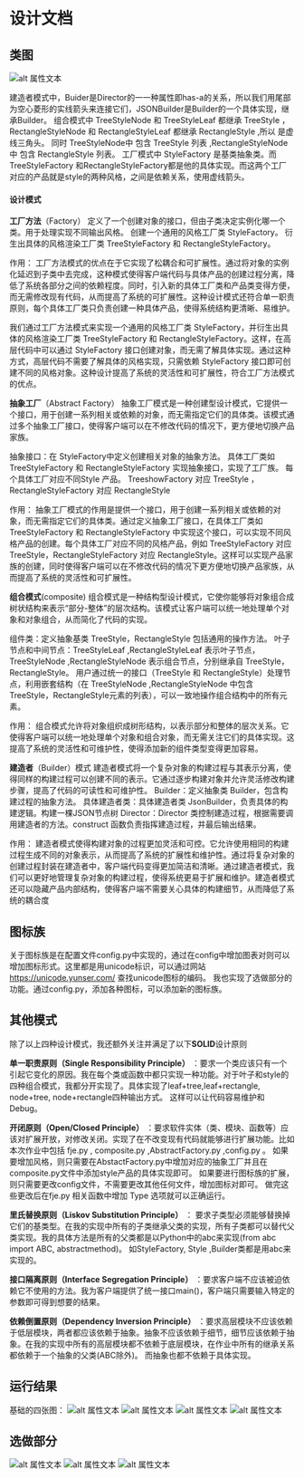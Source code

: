 # 设计文档


## 类图
![alt 属性文本](./类图.png "类图")


建造者模式中，Buider是Director的一一种属性即has-a的关系，所以我们用尾部为空心菱形的实线箭头来连接它们，JSONBuilder是Builder的一个具体实现，继承Builder。
组合模式中 TreeStyleNode 和 TreeStyleLeaf 都继承 TreeStyle ，RectangleStyleNode 和 RectangleStyleLeaf 都继承 RectangleStyle ,所以 是虚线三角头。 同时 TreeStyleNode中 包含 TreeStyle 列表 ,RectangleStyleNode中 包含 RectangleStyle 列表。
工厂模式中 StyleFactory 是基类抽象类。而TreeStyleFactory 和RectangleStyleFactory都是他的具体实现。而这两个工厂对应的产品就是style的两种风格，之间是依赖关系，使用虚线箭头。



#### 设计模式

**工厂方法**（Factory）
定义了一个创建对象的接口，但由子类决定实例化哪一个类。用于处理实现不同输出风格。
创建一个通用的风格工厂类 StyleFactory。
衍生出具体的风格渲染工厂类 TreeStyleFactory 和 RectangleStyleFactory。

作用：
工厂方法模式的优点在于它实现了松耦合和可扩展性。通过将对象的实例化延迟到子类中去完成，这种模式使得客户端代码与具体产品的创建过程分离，降低了系统各部分之间的依赖程度。同时，引入新的具体工厂类和产品类变得方便，而无需修改现有代码，从而提高了系统的可扩展性。这种设计模式还符合单一职责原则，每个具体工厂类只负责创建一种具体产品，使得系统结构更清晰、易维护。

我们通过工厂方法模式来实现一个通用的风格工厂类 StyleFactory，并衍生出具体的风格渲染工厂类 TreeStyleFactory 和 RectangleStyleFactory。这样，在高层代码中可以通过 StyleFactory 接口创建对象，而无需了解具体实现。通过这种方式，高层代码不需要了解具体的风格实现，只需依赖 StyleFactory 接口即可创建不同的风格对象。这种设计提高了系统的灵活性和可扩展性，符合工厂方法模式的优点。



**抽象工厂**（Abstract Factory）
抽象工厂模式是一种创建型设计模式，它提供一个接口，用于创建一系列相关或依赖的对象，而无需指定它们的具体类。该模式通过多个抽象工厂接口，使得客户端可以在不修改代码的情况下，更方便地切换产品家族。

抽象接口：在 StyleFactory中定义创建相关对象的抽象方法。
具体工厂类如 TreeStyleFactory 和 RectangleStyleFactory 实现抽象接口，实现了工厂族。
每个具体工厂对应不同Style 产品。  TreeshowFactory 对应 TreeStyle ， RectangleStyleFactory 对应 RectangleStyle


作用：
抽象工厂模式的作用是提供一个接口，用于创建一系列相关或依赖的对象，而无需指定它们的具体类。通过定义抽象工厂接口，在具体工厂类如 TreeStyleFactory 和 RectangleStyleFactory 中实现这个接口，可以实现不同风格产品的创建。每个具体工厂对应不同的风格产品，例如 TreeStyleFactory 对应 TreeStyle，RectangleStyleFactory 对应 RectangleStyle。这样可以实现产品家族的创建，同时使得客户端可以在不修改代码的情况下更方便地切换产品家族，从而提高了系统的灵活性和可扩展性。



**组合模式**(composite)
组合模式是一种结构型设计模式，它使你能够将对象组合成树状结构来表示“部分-整体”的层次结构。该模式让客户端可以统一地处理单个对象和对象组合，从而简化了代码的实现。

组件类：定义抽象基类 TreeStyle，RectangleStyle 包括通用的操作方法。
叶子节点和中间节点：TreeStyleLeaf ,RectangleStyleLeaf 表示叶子节点，TreeStyleNode ,RectangleStyleNode 表示组合节点，分别继承自 TreeStyle，RectangleStyle。
用户通过统一的接口（TreeStyle 和 RectangleStyle）处理节点，利用嵌套结构（在 TreeStyleNode ,RectangleStyleNode 中包含 TreeStyle，RectangleStyle元素的列表），可以一致地操作组合结构中的所有元素。

作用：
组合模式允许将对象组织成树形结构，以表示部分和整体的层次关系。它使得客户端可以统一地处理单个对象和组合对象，而无需关注它们的具体实现。这提高了系统的灵活性和可维护性，使得添加新的组件类型变得更加容易。



**建造者**（Builder）模式
建造者模式将一个复杂对象的构建过程与其表示分离，使得同样的构建过程可以创建不同的表示。它通过逐步构建对象并允许灵活修改构建步骤，提高了代码的可读性和可维护性。
Builder：定义抽象类 Builder，包含构建过程的抽象方法。
具体建造者类：具体建造者类 JsonBuilder，负责具体的构建逻辑。构建一棵JSON节点树
Director：Director 类控制建造过程，根据需要调用建造者的方法。construct 函数负责指挥建造过程，并最后输出结果。

作用：
建造者模式使得构建对象的过程更加灵活和可控。它允许使用相同的构建过程生成不同的对象表示，从而提高了系统的扩展性和维护性。通过将复杂对象的创建过程封装在建造者中，客户端代码变得更加简洁和清晰。通过建造者模式，我们可以更好地管理复杂对象的构建过程，使得系统更易于扩展和维护。建造者模式还可以隐藏产品内部结构，使得客户端不需要关心具体的构建细节，从而降低了系统的耦合度



## 图标族
关于图标族是在配置文件config.py中实现的，通过在config中增加图表对则可以增加图标形式。这里都是用unicode标识，可以通过网站 https://unicode.yunser.com/  查找unicode图标的编码。
我也实现了选做部分的功能。通过config.py，添加各种图标，可以添加新的图标族。



## 其他模式
除了以上四种设计模式，我还额外关注并满足了以下**SOLID**设计原则

**单一职责原则（Single Responsibility Principle）**  ：要求一个类应该只有一个引起它变化的原因。我在每个类或函数中都只实现一种功能。对于叶子和style的四种组合模式，我都分开实现了。具体实现了leaf+tree,leaf+rectangle, node+tree, node+rectangle四种输出方式。 这样可以让代码容易维护和Debug。

**开闭原则（Open/Closed Principle）**  ：要求软件实体（类、模块、函数等）应该对扩展开放，对修改关闭。实现了在不改变现有代码就能够进行扩展功能。比如本次作业中包括  fje.py , composite.py ,AbstractFactory.py ,config.py  。
如果要增加风格，则只需要在AbstactFactory.py中增加对应的抽象工厂并且在composite.py文件中添加style产品的具体实现即可。
如果要进行图标族的扩展，则只需要更改config文件，不需要更改其他任何文件，增加图标对即可。
做完这些更改后在fje.py  相关函数中增加  Type 选项就可以正确运行。

**里氏替换原则（Liskov Substitution Principle）** ： 要求子类型必须能够替换掉它们的基类型。在我的实现中所有的子类继承父类的实现，所有子类都可以替代父类实现。我的具体方法是所有的父类都是以Python中的abc来实现(from abc import ABC, abstractmethod)。 如StyleFactory,  Style ,Builder类都是用abc来实现的。

**接口隔离原则（Interface Segregation Principle）**  ：要求客户端不应该被迫依赖它不使用的方法。我为客户端提供了统一接口main()，客户端只需要输入特定的参数即可得到想要的结果。 

**依赖倒置原则（Dependency Inversion Principle）**  ：要求高层模块不应该依赖于低层模块，两者都应该依赖于抽象。抽象不应该依赖于细节，细节应该依赖于抽象。在我的实现中所有的高层模块都不依赖于底层模块，在作业中所有的继承关系都依赖于一个抽象的父类(ABC除外)。  而抽象也都不依赖于具体实现。

## 运行结果
基础的四张图：
![alt 属性文本](./Tree0.png )
![alt 属性文本](./Tree1.png )
![alt 属性文本](./Rectangle0.png )
![alt 属性文本](./Rectangle1.png )


## 选做部分

![alt 属性文本](./add1.png )
![alt 属性文本](./add2.png )
![alt 属性文本](./add3.png )
